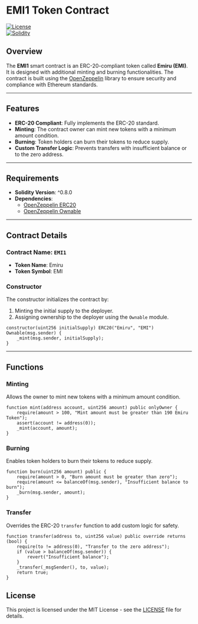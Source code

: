 # EMI1 Token Contract  

[![License](https://img.shields.io/badge/license-MIT-blue.svg)](LICENSE)  
[![Solidity](https://img.shields.io/badge/solidity-%5E0.8.0-lightgrey.svg)](https://soliditylang.org/)  

## Overview  
The **EMI1** smart contract is an ERC-20-compliant token called **Emiru (EMI)**. It is designed with additional minting and burning functionalities. The contract is built using the [OpenZeppelin](https://openzeppelin.com/contracts/) library to ensure security and compliance with Ethereum standards.  

---

## Features  
- **ERC-20 Compliant**: Fully implements the ERC-20 standard.  
- **Minting**: The contract owner can mint new tokens with a minimum amount condition.  
- **Burning**: Token holders can burn their tokens to reduce supply.  
- **Custom Transfer Logic**: Prevents transfers with insufficient balance or to the zero address.  

---

## Requirements  
- **Solidity Version**: ^0.8.0  
- **Dependencies**:  
  - [OpenZeppelin ERC20](https://github.com/OpenZeppelin/openzeppelin-contracts/tree/master/contracts/token/ERC20)  
  - [OpenZeppelin Ownable](https://github.com/OpenZeppelin/openzeppelin-contracts/tree/master/contracts/access)  

---

## Contract Details  

### Contract Name: `EMI1`  
- **Token Name**: Emiru  
- **Token Symbol**: EMI  

### Constructor  
The constructor initializes the contract by:  
1. Minting the initial supply to the deployer.  
2. Assigning ownership to the deployer using the `Ownable` module.  

```solidity  
constructor(uint256 initialSupply) ERC20("Emiru", "EMI") Ownable(msg.sender) {  
    _mint(msg.sender, initialSupply);  
}  
```  

---

## Functions  

### Minting  
Allows the owner to mint new tokens with a minimum amount condition.  

```solidity  
function mint(address account, uint256 amount) public onlyOwner {  
    require(amount > 100, "Mint amount must be greater than 190 Emiru Token");  
    assert(account != address(0));  
    _mint(account, amount);  
}  
```  

### Burning  
Enables token holders to burn their tokens to reduce supply.  

```solidity  
function burn(uint256 amount) public {  
    require(amount > 0, "Burn amount must be greater than zero");  
    require(amount <= balanceOf(msg.sender), "Insufficient balance to burn");  
    _burn(msg.sender, amount);  
}  
```  

### Transfer  
Overrides the ERC-20 `transfer` function to add custom logic for safety.  

```solidity  
function transfer(address to, uint256 value) public override returns (bool) {  
    require(to != address(0), "Transfer to the zero address");  
    if (value > balanceOf(msg.sender)) {  
        revert("Insufficient balance");  
    }  
    _transfer(_msgSender(), to, value);  
    return true;  
}  
```  
## License  
This project is licensed under the MIT License - see the [LICENSE](LICENSE) file for details.  

